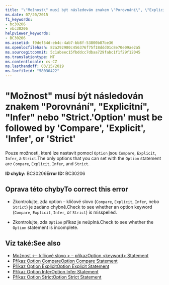 ```yaml
---
title: "\"Možnost\" musí být následován znakem \"Porovnání\", \"Explicitní\", \"Infer\" nebo \"Strict."
ms.date: 07/20/2015
f1_keywords:
- bc30206
- vbc30206
helpviewer_keywords:
- BC30206
ms.assetid: f9def54d-eb4c-4ab7-bb8f-53800b87be36
ms.openlocfilehash: 82a292980c456376f75f18ddd01c8e70e09ae2a5
ms.sourcegitcommit: 5c1abeec15fbddcc7dbaa729fabc1f1f29f12045
ms.translationtype: MT
ms.contentlocale: cs-CZ
ms.lasthandoff: 03/15/2019
ms.locfileid: "58030422"
---
```

# <a name="option-must-be-followed-by-compare-explicit-infer-or-strict"></a><span data-ttu-id="263f5-102">"Možnost" musí být následován znakem "Porovnání", "Explicitní", "Infer" nebo "Strict.</span><span class="sxs-lookup"><span data-stu-id="263f5-102">'Option' must be followed by 'Compare', 'Explicit', 'Infer', or 'Strict'</span></span>
<span data-ttu-id="263f5-103">Pouze možnosti, které lze nastavit pomocí `Option` jsou `Compare`, `Explicit`, `Infer`, a `Strict`.</span><span class="sxs-lookup"><span data-stu-id="263f5-103">The only options that you can set with the `Option` statement are `Compare`, `Explicit`, `Infer`, and `Strict`.</span></span>  
  
 <span data-ttu-id="263f5-104">**ID chyby:** BC30206</span><span class="sxs-lookup"><span data-stu-id="263f5-104">**Error ID:** BC30206</span></span>  
  
## <a name="to-correct-this-error"></a><span data-ttu-id="263f5-105">Oprava této chyby</span><span class="sxs-lookup"><span data-stu-id="263f5-105">To correct this error</span></span>  
  
-   <span data-ttu-id="263f5-106">Zkontrolujte, zda option – klíčové slovo (`Compare`, `Explicit`, `Infer`, nebo `Strict`) je zadáno chybně.</span><span class="sxs-lookup"><span data-stu-id="263f5-106">Check to see whether an option keyword (`Compare`, `Explicit`, `Infer`, or `Strict`) is misspelled.</span></span>  
  
-   <span data-ttu-id="263f5-107">Zkontrolujte, zda `Option` příkaz je neúplná.</span><span class="sxs-lookup"><span data-stu-id="263f5-107">Check to see whether the `Option` statement is incomplete.</span></span>  
  
## <a name="see-also"></a><span data-ttu-id="263f5-108">Viz také:</span><span class="sxs-lookup"><span data-stu-id="263f5-108">See also</span></span>

- [<span data-ttu-id="263f5-109">Možnost \<– klíčové slovo > – příkaz</span><span class="sxs-lookup"><span data-stu-id="263f5-109">Option \<keyword> Statement</span></span>](../../visual-basic/language-reference/statements/option-keyword-statement.md)
- [<span data-ttu-id="263f5-110">Příkaz Option Compare</span><span class="sxs-lookup"><span data-stu-id="263f5-110">Option Compare Statement</span></span>](../../visual-basic/language-reference/statements/option-compare-statement.md)
- [<span data-ttu-id="263f5-111">Příkaz Option Explicit</span><span class="sxs-lookup"><span data-stu-id="263f5-111">Option Explicit Statement</span></span>](../../visual-basic/language-reference/statements/option-explicit-statement.md)
- [<span data-ttu-id="263f5-112">Příkaz Option Infer</span><span class="sxs-lookup"><span data-stu-id="263f5-112">Option Infer Statement</span></span>](../../visual-basic/language-reference/statements/option-infer-statement.md)
- [<span data-ttu-id="263f5-113">Příkaz Option Strict</span><span class="sxs-lookup"><span data-stu-id="263f5-113">Option Strict Statement</span></span>](../../visual-basic/language-reference/statements/option-strict-statement.md)

